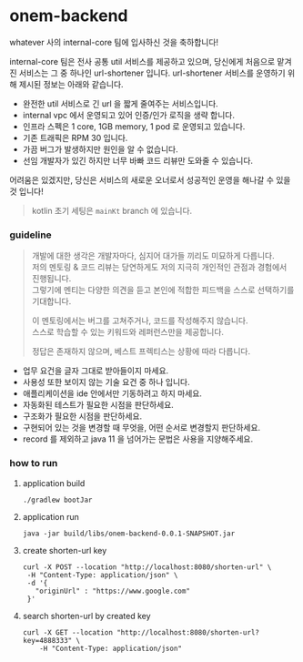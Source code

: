 # onem-backend

whatever 사의 internal-core 팀에 입사하신 것을 축하합니다!

internal-core 팀은 전사 공통 util 서비스를 제공하고 있으며, 당신에게 처음으로 맡겨진 서비스는 그 중 하나인 url-shortener 입니다. url-shortener 서비스를 운영하기 위해 제시된
정보는 아래와 같습니다.

- 완전한 util 서비스로 긴 url 을 짧게 줄여주는 서비스입니다.
- internal vpc 에서 운영되고 있어 인증/인가 로직을 생략 합니다.
- 인프라 스펙은 1 core, 1GB memory, 1 pod 로 운영되고 있습니다.
- 기존 트래픽은 RPM 30 입니다.
- 가끔 버그가 발생하지만 원인을 알 수 없습니다.
- 선임 개발자가 있긴 하지만 너무 바빠 코드 리뷰만 도와줄 수 있습니다.

어려움은 있겠지만, 당신은 서비스의 새로운 오너로서 성공적인 운영을 해나갈 수 있을 것 입니다!

> kotlin 초기 세팅은 `mainKt` branch 에 있습니다.

### guideline

> 개발에 대한 생각은 개발자마다, 심지어 대가들 끼리도 미묘하게 다릅니다.  
> 저의 멘토링 & 코드 리뷰는 당연하게도 저의 지극히 개인적인 관점과 경험에서 진행됩니다.  
> 그렇기에 멘티는 다양한 의견을 듣고 본인에 적합한 피드백을 스스로 선택하기를 기대합니다.
>
> 이 멘토링에서는 버그를 고쳐주거나, 코드를 작성해주지 않습니다.  
> 스스로 학습할 수 있는 키워드와 레퍼런스만을 제공합니다.
>
> 정답은 존재하지 않으며, 베스트 프렉티스는 상황에 따라 다릅니다.

- 업무 요건을 글자 그대로 받아들이지 마세요.
- 사용성 또한 보이지 않는 기술 요건 중 하나 입니다.
- 애플리케이션을 ide 안에서만 기동하려고 하지 마세요.
- 자동화된 테스트가 필요한 시점을 판단하세요.
- 구조화가 필요한 시점을 판단하세요.
- 구현되어 있는 것을 변경할 때 무엇을, 어떤 순서로 변경할지 판단하세요.
- record 를 제외하고 java 11 을 넘어가는 문법은 사용을 지양해주세요.

### how to run

1. application build
    ```shell
    ./gradlew bootJar
    ```

2. application run

    ```shell
    java -jar build/libs/onem-backend-0.0.1-SNAPSHOT.jar
    ````

3. create shorten-url key

   ```shell
   curl -X POST --location "http://localhost:8080/shorten-url" \
    -H "Content-Type: application/json" \
    -d '{
      "originUrl" : "https://www.google.com"
    }'
   ```

4. search shorten-url by created key

    ```shell
    curl -X GET --location "http://localhost:8080/shorten-url?key=4888333" \
        -H "Content-Type: application/json"
    ```
